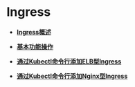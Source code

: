 # Ingress<a name="cce_01_0248"></a>

-   **[Ingress概述](Ingress概述.md)**  

-   **[基本功能操作](基本功能操作.md)**  

-   **[通过Kubectl命令行添加ELB型Ingress](通过Kubectl命令行添加ELB型Ingress.md)**  

-   **[通过Kubectl命令行添加Nginx型Ingress](通过Kubectl命令行添加Nginx型Ingress.md)**  


